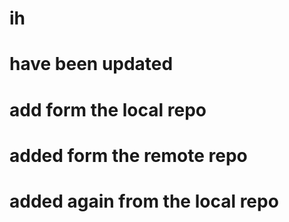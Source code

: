 # ih
# have been updated

# add form the local repo
# added form the remote repo

# added again from the local repo